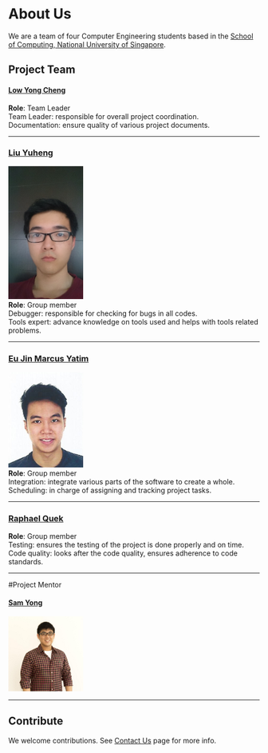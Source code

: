 # About Us

<!-- @@LiuYuheng A0139820E -->

We are a team of four Computer Engineering students based in the [School of Computing, National University of Singapore](http://www.comp.nus.edu.sg). 

## Project Team

#### [**Low Yong Cheng**](https://github.com/yongchenglow)
**Role**: Team Leader<br>
Team Leader: responsible for overall project coordination.<br>
Documentation: ensure quality of various project documents.

-----

### [**Liu Yuheng**](https://github.com/E0003705)
<img src='images/LiuYuheng.jpg' width="150"><br>
**Role**:  Group member<br>
Debugger: responsible for checking for bugs in all codes.<br>
Tools expert: advance knowledge on tools used and helps with tools related problems.

-----

### [**Eu Jin Marcus Yatim**](https://github.com/a0124453)
<img src='images/EuJinMarcusYatim.jpg' width="150"><br>
**Role**: Group member<br>
Integration: integrate various parts of the software to create a whole.<br>
Scheduling: in charge of assigning and tracking project tasks.

-----

### [**Raphael Quek**](https://github.com/raphaelquek)
**Role**: Group member<br>
Testing: ensures the testing of the project is done properly and on time.<br>
Code quality: looks after the code quality, ensures adherence to code standards.

-----

#Project Mentor
#### [**Sam Yong**](https://github.com/mauris)
 <img src="images/SamYong.jpeg" width="150"><br>
 
------

## Contribute

We welcome contributions. See [Contact Us](ContactUs.md) page for more info.
